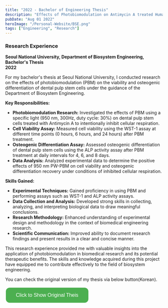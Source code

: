 ```yaml
---
title: "2022 - Bachelor of Engineering Thesis"
description: "Effects of Photobiomodulation on Antimycin A treated Human Dental Pulp Stem Cells"
pubDate: "Aug 01 2022"
heroImage: "/Personal-Website/BSE.png"
tags: ["Engineering", "Research"]
---
```

<style>
  .custom-button {
    background-color: #4CAF50; /* Green background */
    border: none; /* Remove borders */
    color: white; /* White text */
    padding: 15px 32px; /* Some padding */
    text-align: center; /* Centered text */
    text-decoration: none; /* Remove underline */
    display: inline-block; /* Get the element to line up */
    font-size: 16px; /* Increase font size */
    margin: 4px 2px; /* Some margin */
    cursor: pointer; /* Pointer/hand icon */
    border-radius: 12px; /* Rounded corners */
  }

  .custom-button:hover {
    background-color: #45a049; /* Darker green */
  }

  #iframe-container {
    display: none;
    margin-top: 20px;
  }
</style>

### Research Experience

**Seoul National University, Department of Biosystem Engineering, Bachelor's Thesis**  
**2022**

For my bachelor's thesis at Seoul National University, I conducted research on the effects of photobiomodulation (PBM) on the viability and osteogenic differentiation of dental pulp stem cells under the guidance of the Department of Biosystem Engineering.

**Key Responsibilities:**

- **Photobiomodulation Research:** Investigated the effects of PBM using a specific light (950 nm, 300Hz, duty cycle: 30%) on dental pulp stem cells treated with Antimycin A to intentionally inhibit cellular respiration.
- **Cell Viability Assay:** Measured cell viability using the WST-1 assay at different time points (0 hours, 6 hours, and 24 hours) after PBM treatment.
- **Osteogenic Differentiation Assay:** Assessed osteogenic differentiation of dental pulp stem cells using the ALP activity assay after PBM treatment at daily intervals for 4, 6, and 8 days.
- **Data Analysis:** Analyzed experimental data to determine the positive effects of 950 nm PW-PBM on cell viability and osteogenic differentiation recovery under conditions of inhibited cellular respiration.

**Skills Gained:**

- **Experimental Techniques:** Gained proficiency in using PBM and performing assays such as WST-1 and ALP activity assays.
- **Data Collection and Analysis:** Developed strong skills in collecting, analyzing, and interpreting biological data to draw meaningful conclusions.
- **Research Methodology:** Enhanced understanding of experimental design and methodology in the context of biomedical engineering research.
- **Scientific Communication:** Improved ability to document research findings and present results in a clear and concise manner.

This research experience provided me with valuable insights into the application of photobiomodulation in biomedical research and its potential therapeutic benefits. The skills and knowledge acquired during this project have equipped me to contribute effectively to the field of biosystem engineering.

You can check the original version of my thesis via below button(Korean).

<div id="iframe-container" style="display: none;">
  <iframe src="https://drive.google.com/file/d/1KHVAjhnP5G0btuHp1ojmJWUK49ymbE0s/view?usp=sharing" width="900" height="507"></iframe>
</div>
<button class="custom-button" onclick="document.getElementById('iframe-container').style.display='block'; this.style.display='none';">
  Click to Show Original Theis
</button>

